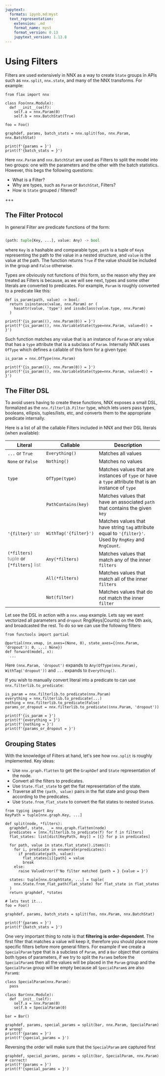 ```yaml
---
jupytext:
  formats: ipynb,md:myst
  text_representation:
    extension: .md
    format_name: myst
    format_version: 0.13
    jupytext_version: 1.13.8
---
```


# Using Filters

Filters are used extensively in NNX as a way to create `State` groups in APIs
such as `nnx.split`, `nnx.state`, and many of the NNX transforms. For example:

```{code-cell} ipython3
from flax import nnx

class Foo(nnx.Module):
  def __init__(self):
    self.a = nnx.Param(0)
    self.b = nnx.BatchStat(True)

foo = Foo()

graphdef, params, batch_stats = nnx.split(foo, nnx.Param, nnx.BatchStat)

print(f'{params = }')
print(f'{batch_stats = }')
```

Here `nnx.Param` and `nnx.BatchStat` are used as Filters to split the model into two groups: one with the parameters and the other with the batch statistics. However, this begs the following questions:

* What is a Filter?
* Why are types, such as `Param` or `BatchStat`, Filters?
* How is `State` grouped / filtered?

+++

## The Filter Protocol

In general Filter are predicate functions of the form:

```python

(path: tuple[Key, ...], value: Any) -> bool

```
where `Key` is a hashable and comparable type, `path` is a tuple of `Key`s representing the path to the value in a nested structure, and `value` is the value at the path. The function returns `True` if the value should be included in the group and `False` otherwise.

Types are obviously not functions of this form, so the reason why they are treated as Filters 
is because, as we will see next, types and some other literals are converted to predicates. For example, 
`Param` is roughly converted to a predicate like this:

```{code-cell} ipython3
def is_param(path, value) -> bool:
  return isinstance(value, nnx.Param) or (
    hasattr(value, 'type') and issubclass(value.type, nnx.Param)
  )

print(f'{is_param((), nnx.Param(0)) = }')
print(f'{is_param((), nnx.VariableState(type=nnx.Param, value=0)) = }')
```

Such function matches any value that is an instance of `Param` or any value that has a 
`type` attribute that is a subclass of `Param`. Internally NNX uses `OfType` which defines 
a callable of this form for a given type:

```{code-cell} ipython3
is_param = nnx.OfType(nnx.Param)

print(f'{is_param((), nnx.Param(0)) = }')
print(f'{is_param((), nnx.VariableState(type=nnx.Param, value=0)) = }')
```

## The Filter DSL

To avoid users having to create these functions, NNX exposes a small DSL, formalized 
as the `nnx.filterlib.Filter` type, which lets users pass types, booleans, ellipsis, 
tuples/lists, etc, and converts them to the appropriate predicate internally.

Here is a list of all the callable Filters included in NNX and their DSL literals 
(when available):


| Literal | Callable | Description |
|--------|----------------------|-------------|
| `...` or `True` | `Everything()` | Matches all values |
| `None` or `False` | `Nothing()` | Matches no values |
| `type` | `OfType(type)` | Matches values that are instances of `type` or have a `type` attribute that is an instance of `type` |
| | `PathContains(key)` | Matches values that have an associated `path` that contains the given `key` |
| `'{filter}'` <span style="color:gray">str</span> | `WithTag('{filter}')` | Matches values that have string `tag` attribute equal to `'{filter}'`. Used by `RngKey` and `RngCount`. |
| `(*filters)` <span style="color:gray">tuple</span> or `[*filters]` <span style="color:gray">list</span> | `Any(*filters)` | Matches values that match any of the inner `filters` |
| | `All(*filters)` | Matches values that match all of the inner `filters` |
| | `Not(filter)` | Matches values that do not match the inner `filter` |

Let see the DSL in action with a `nnx.vmap` example. Lets say we want vectorized all parameters
and `dropout` Rng(Keys|Counts) on the 0th axis, and broadcasted the rest. To do so we can
use the following filters:

```{code-cell} ipython3
from functools import partial

@partial(nnx.vmap, in_axes=(None, 0), state_axes={(nnx.Param, 'dropout'): 0, ...: None})
def forward(model, x):
  ...
```

Here `(nnx.Param, 'dropout')` expands to `Any(OfType(nnx.Param), WithTag('dropout'))` and `...`
expands to `Everything()`.

If you wish to manually convert literal into a predicate to can use `nnx.filterlib.to_predicate`:

```{code-cell} ipython3
is_param = nnx.filterlib.to_predicate(nnx.Param)
everything = nnx.filterlib.to_predicate(...)
nothing = nnx.filterlib.to_predicate(False)
params_or_dropout = nnx.filterlib.to_predicate((nnx.Param, 'dropout'))

print(f'{is_param = }')
print(f'{everything = }')
print(f'{nothing = }')
print(f'{params_or_dropout = }')
```

## Grouping States

With the knowledge of Filters at hand, let's see how `nnx.split` is roughly implemented. Key ideas:

* Use `nnx.graph.flatten` to get the `GraphDef` and `State` representation of the node.
* Convert all the filters to predicates.
* Use `State.flat_state` to get the flat representation of the state.
* Traverse all the `(path, value)` pairs in the flat state and group them according to the predicates.
* Use `State.from_flat_state` to convert the flat states to nested `State`s.

```{code-cell} ipython3
from typing import Any
KeyPath = tuple[nnx.graph.Key, ...]

def split(node, *filters):
  graphdef, state, _ = nnx.graph.flatten(node)
  predicates = [nnx.filterlib.to_predicate(f) for f in filters]
  flat_states: list[dict[KeyPath, Any]] = [{} for p in predicates]

  for path, value in state.flat_state().items():
    for i, predicate in enumerate(predicates):
      if predicate(path, value):
        flat_states[i][path] = value
        break
    else:
      raise ValueError(f'No filter matched {path = } {value = }')
    
  states: tuple[nnx.GraphState, ...] = tuple(
    nnx.State.from_flat_path(flat_state) for flat_state in flat_states
  )
  return graphdef, *states

# lets test it...
foo = Foo()

graphdef, params, batch_stats = split(foo, nnx.Param, nnx.BatchStat)

print(f'{params = }')
print(f'{batch_stats = }')
```

One very important thing to note is that **filtering is order-dependent**. The first filter that 
matches a value will keep it, therefore you should place more specific filters before more general 
filters. For example if we create a `SpecialParam` type that is a subclass of `Param`, and a `Bar` 
object that contains both types of parameters, if we try to split the `Param`s before the 
`SpecialParam`s then all the values will be placed in the `Param` group and the `SpecialParam` group 
will be empty because all `SpecialParam`s are also `Param`s:

```{code-cell} ipython3
class SpecialParam(nnx.Param):
  pass

class Bar(nnx.Module):
  def __init__(self):
    self.a = nnx.Param(0)
    self.b = SpecialParam(0)

bar = Bar()

graphdef, params, special_params = split(bar, nnx.Param, SpecialParam) # wrong!
print(f'{params = }')
print(f'{special_params = }')
```

Reversing the order will make sure that the `SpecialParam` are captured first

```{code-cell} ipython3
graphdef, special_params, params = split(bar, SpecialParam, nnx.Param) # correct!
print(f'{params = }')
print(f'{special_params = }')
```
